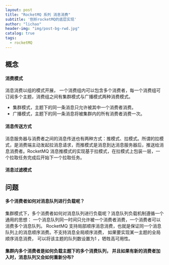 ```yaml
---
layout: post
title: "RocketMQ 系列 消息消费"
subtitle: '刨析rocketMQ的底层实现'
author: "lichao"
header-img: "img/post-bg-rwd.jpg"
catalog: true
tags:
  - rocketMQ
---
```


## 概念
#### 消费模式
消息消费以组的模式开展， 一个消费组内可以包含多个消费者，每一个消费组可订阅多个主题，消费组之间有集群模式与广播模式两种消费模式。
* 集群模式，主题下的同一条消息只允许被其中一个消费者消费。
* 广播模式，主题下的同一条消息将被集群内的所有消费者消费一次。

#### 消息传送方式
消息服务器与消费者之间的消息传送也有两种方式：推模式、拉模式。所谓的拉模式，是消费端主动发起拉消息请求，而推模式是消息到达消息服务器后，推送给消息消费者。RocketMQ 消息推模式的实现基于拉模式，在拉模式上包装一层，一个拉取任务完成后开始下一个拉取任务。

#### 消息过滤模式

## 问题
#### 多个消费者如何对消息队列进行负载呢？
集群模式下，多个消费者如何对消息队列进行负载呢？消息队列负载机制遵循一个通用的思想： 一个消息队列同一时间只允许被一个消费者消费，一个消费者可以消费多个消息队列。
RocketMQ 支持局部顺序消息消费，也就是保证同一个消息队列上的消息顺序消费。不支持消息全局顺序消费， 如果要实现某一主题的全局顺序消息消费， 可以将该主题的队列数设置为1 ，牺牲高可用性。

#### 集群内多个消费者是如何负载主题下的多个消费队列， 并且如果有新的消费者加入时，消息队列又会如何重新分布?